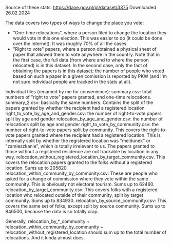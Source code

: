 Source of these stats: https://dane.gov.pl/pl/dataset/3375
Downloaded 26.02.2024

The data covers two types of ways to change the place you vote:
- "One-time relocations", where a person filed to change the location they would vote in this one election.
  This was easier to do (it could be done over the internet). It was roughly 70% of all the cases.
- "Right to vote" papers, where a person obtained a physical sheet of paper that allowed them to vote anywhere
  in the country.
Note that in the first case, the full data (from where and to where the person relocated) is in this dataset.
In the second case, only the fact of obtaining the papers is in this dataset; the number of people who voted based
on such a paper in a given comission is reported by PKW (and I'm not sure individual people are tracked in the
stats at all).

Individual files (renamed by me for convenience):
summary.csv: total numbers of "right to vote" papers granted, and one-time relocations.
summary_2.csv: basically the same numbers. Contains the split of the papers granted by whether the recipient had a registered location
right_to_vote_by_age_and_gender.csv: the number of right-to-vote papers split by age and gender
relocation_by_age_and_gender.csv: the number of relocations split by age and gender
right_to_vote_by_community.csv: the number of right-to-vote papers split by community. This covers the right-to-vote papers granted where
  the recipient had a registered location. This is internally split by whether the registered location was "meldunek" or "zamieszkanie",
  which is totally irrelevant to us.
  The papers granted to those without a registered residence are not trackable by location in any way.
relocation_without_registered_location_by_target_community.csv. This covers the relocation papers granted to the folks without
  a registered location. Sums up to 205820
relocation_within_community_by_community.csv: These are people who asked for a change of commission where they vote within the same
  community. This is obviously not electoral tourism. Sums up to 62460.
relocation_by_target_community.csv: This covers folks with a registered location who relocated outside of their community, split by
  target community. Sums up to 834930.
relocation_by_source_community.csv: This covers the same set of folks, except split by source community. Sums up to 846500, because
  the data is so totally crap.

Generally, relocation_by_*_community + relocation_within_community_by_community + relocation_without_registered_location 
should sum up to the total number of relocations. And it kinda almost does.
